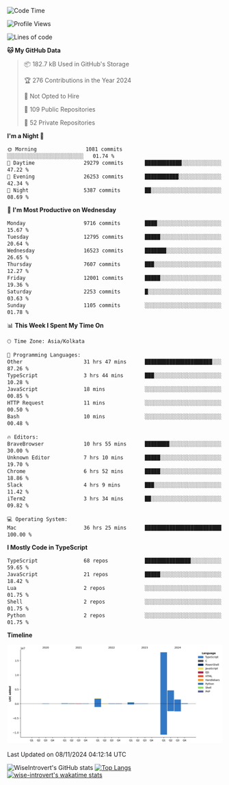 <!--START_SECTION:waka-->
![Code Time](http://img.shields.io/badge/Code%20Time-1%2C802%20hrs%2045%20mins-blue)

![Profile Views](http://img.shields.io/badge/Profile%20Views-0-blue)

![Lines of code](https://img.shields.io/badge/From%20Hello%20World%20I%27ve%20Written-27.1%20million%20lines%20of%20code-blue)

**🐱 My GitHub Data** 

> 📦 182.7 kB Used in GitHub's Storage 
 > 
> 🏆 276 Contributions in the Year 2024
 > 
> 🚫 Not Opted to Hire
 > 
> 📜 109 Public Repositories 
 > 
> 🔑 52 Private Repositories 
 > 
**I'm a Night 🦉** 

```text
🌞 Morning                1081 commits        ░░░░░░░░░░░░░░░░░░░░░░░░░   01.74 % 
🌆 Daytime                29279 commits       ████████████░░░░░░░░░░░░░   47.22 % 
🌃 Evening                26253 commits       ███████████░░░░░░░░░░░░░░   42.34 % 
🌙 Night                  5387 commits        ██░░░░░░░░░░░░░░░░░░░░░░░   08.69 % 
```
📅 **I'm Most Productive on Wednesday** 

```text
Monday                   9716 commits        ████░░░░░░░░░░░░░░░░░░░░░   15.67 % 
Tuesday                  12795 commits       █████░░░░░░░░░░░░░░░░░░░░   20.64 % 
Wednesday                16523 commits       ███████░░░░░░░░░░░░░░░░░░   26.65 % 
Thursday                 7607 commits        ███░░░░░░░░░░░░░░░░░░░░░░   12.27 % 
Friday                   12001 commits       █████░░░░░░░░░░░░░░░░░░░░   19.36 % 
Saturday                 2253 commits        █░░░░░░░░░░░░░░░░░░░░░░░░   03.63 % 
Sunday                   1105 commits        ░░░░░░░░░░░░░░░░░░░░░░░░░   01.78 % 
```


📊 **This Week I Spent My Time On** 

```text
🕑︎ Time Zone: Asia/Kolkata

💬 Programming Languages: 
Other                    31 hrs 47 mins      ██████████████████████░░░   87.26 % 
TypeScript               3 hrs 44 mins       ███░░░░░░░░░░░░░░░░░░░░░░   10.28 % 
JavaScript               18 mins             ░░░░░░░░░░░░░░░░░░░░░░░░░   00.85 % 
HTTP Request             11 mins             ░░░░░░░░░░░░░░░░░░░░░░░░░   00.50 % 
Bash                     10 mins             ░░░░░░░░░░░░░░░░░░░░░░░░░   00.48 % 

🔥 Editors: 
BraveBrowser             10 hrs 55 mins      ████████░░░░░░░░░░░░░░░░░   30.00 % 
Unknown Editor           7 hrs 10 mins       █████░░░░░░░░░░░░░░░░░░░░   19.70 % 
Chrome                   6 hrs 52 mins       █████░░░░░░░░░░░░░░░░░░░░   18.86 % 
Slack                    4 hrs 9 mins        ███░░░░░░░░░░░░░░░░░░░░░░   11.42 % 
iTerm2                   3 hrs 34 mins       ██░░░░░░░░░░░░░░░░░░░░░░░   09.82 % 

💻 Operating System: 
Mac                      36 hrs 25 mins      █████████████████████████   100.00 % 
```

**I Mostly Code in TypeScript** 

```text
TypeScript               68 repos            ███████████████░░░░░░░░░░   59.65 % 
JavaScript               21 repos            █████░░░░░░░░░░░░░░░░░░░░   18.42 % 
Lua                      2 repos             ░░░░░░░░░░░░░░░░░░░░░░░░░   01.75 % 
Shell                    2 repos             ░░░░░░░░░░░░░░░░░░░░░░░░░   01.75 % 
Python                   2 repos             ░░░░░░░░░░░░░░░░░░░░░░░░░   01.75 % 
```



**Timeline**

![Lines of Code chart](https://raw.githubusercontent.com/wise-introvert/wise-introvert/master/assets/bar_graph.png)


 Last Updated on 08/11/2024 04:12:14 UTC
<!--END_SECTION:waka-->

![WiseIntrovert's GitHub stats](https://github-readme-stats.vercel.app/api?username=wise-introvert&count_private=true&show_icons=true)
[![Top Langs](https://github-readme-stats.vercel.app/api/top-langs/?username=wise-introvert&langs_count=10)](https://github.com/anuraghazra/github-readme-stats)
[![wise-introvert's wakatime stats](https://github-readme-stats.vercel.app/api/wakatime?username=wiseintrovert)](https://github.com/anuraghazra/github-readme-stats)
